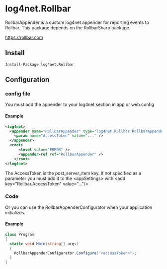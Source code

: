 # log4net.Rollbar

RollbarAppender is a custom log4net appender for reporting events to Rollbar. This package depends on the RollbarSharp package.

https://rollbar.com

## Install

```
Install-Package log4net.Rollbar
```

## Configuration

### config file

You must add the appender to your log4net section in app or web.config

#### Example

```xml
<log4net>
  <appender name="RollbarAppender" type="log4net.Rollbar.RollbarAppender, log4net.Rollbar">
    <param name="AccessToken" value="..." />
  </appender>
  <root>
      <level value="ERROR" />
      <appender-ref ref="RollbarAppender" />
    </root>
</log4net>
```
The AccessToken is the post_server_item key. If not specified as a parameter you must add it to the &lt;appSettings&gt; with &lt;add key="Rollbar.AccessToken" value="..."/&gt;

### Code

Or you can use the RollbarAppenderConfigurator when your application initializes.

#### Example

```cs
class Program
{
  static void Main(string[] args)
  {
    RollbarAppenderConfigurator.Configure("<accessToken>");
  }
}
```
